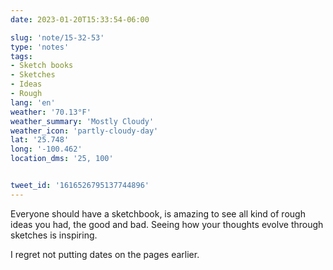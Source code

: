 ```yaml
---
date: 2023-01-20T15:33:54-06:00

slug: 'note/15-32-53'
type: 'notes'
tags:
- Sketch books
- Sketches
- Ideas
- Rough
lang: 'en'
weather: '70.13°F'
weather_summary: 'Mostly Cloudy'
weather_icon: 'partly-cloudy-day'
lat: '25.748'
long: '-100.462'
location_dms: '25, 100'


tweet_id: '1616526795137744896'
---
```

Everyone should have a sketchbook, is amazing to see all kind of rough ideas you had, the good and bad. Seeing how your thoughts evolve through sketches is inspiring.

I regret not putting dates on the pages earlier.